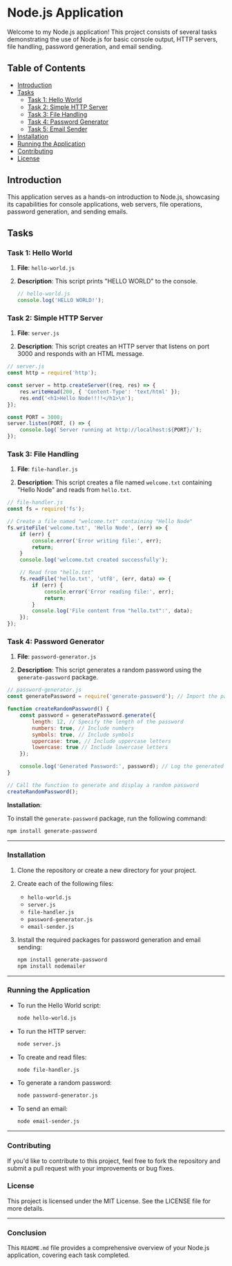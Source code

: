 # Node.js Application

Welcome to my Node.js application! This project consists of several tasks demonstrating the use of Node.js for basic console output, HTTP servers, file handling, password generation, and email sending.

## Table of Contents

- [Introduction](#introduction)
- [Tasks](#tasks)
  - [Task 1: Hello World](#task-1-hello-world)
  - [Task 2: Simple HTTP Server](#task-2-simple-http-server)
  - [Task 3: File Handling](#task-3-file-handling)
  - [Task 4: Password Generator](#task-4-password-generator)
  - [Task 5: Email Sender](#task-5-email-sender)
- [Installation](#installation)
- [Running the Application](#running-the-application)
- [Contributing](#contributing)
- [License](#license)

## Introduction

This application serves as a hands-on introduction to Node.js, showcasing its capabilities for console applications, web servers, file operations, password generation, and sending emails.

## Tasks

### Task 1: Hello World

1. **File**: `hello-world.js`
2. **Description**: This script prints "HELLO WORLD" to the console.

   ```javascript
   // hello-world.js
   console.log('HELLO WORLD!');
   ```

### Task 2: Simple HTTP Server

1. **File**: `server.js`

2. **Description**: This script creates an HTTP server that listens on port 3000 and responds with an HTML message.

```javascript
// server.js
const http = require('http');

const server = http.createServer((req, res) => {
    res.writeHead(200, { 'Content-Type': 'text/html' });
    res.end('<h1>Hello Node!!!!</h1>\n');
});

const PORT = 3000;
server.listen(PORT, () => {
    console.log(`Server running at http://localhost:${PORT}/`);
});
```

### Task 3: File Handling

1. **File**: `file-handler.js`

2. **Description**: This script creates a file named `welcome.txt` containing "Hello Node" and reads from `hello.txt`.

```javascript
// file-handler.js
const fs = require('fs');

// Create a file named "welcome.txt" containing "Hello Node"
fs.writeFile('welcome.txt', 'Hello Node', (err) => {
    if (err) {
        console.error('Error writing file:', err);
        return;
    }
    console.log('welcome.txt created successfully');

    // Read from "hello.txt"
    fs.readFile('hello.txt', 'utf8', (err, data) => {
        if (err) {
            console.error('Error reading file:', err);
            return;
        }
        console.log('File content from "hello.txt":', data);
    });
});
```

### Task 4: Password Generator

1. **File**: `password-generator.js`

2. **Description**: This script generates a random password using the `generate-password` package.

```javascript
// password-generator.js
const generatePassword = require('generate-password'); // Import the package

function createRandomPassword() {
    const password = generatePassword.generate({
        length: 12, // Specify the length of the password
        numbers: true, // Include numbers
        symbols: true, // Include symbols
        uppercase: true, // Include uppercase letters
        lowercase: true // Include lowercase letters
    });

    console.log('Generated Password:', password); // Log the generated password
}

// Call the function to generate and display a random password
createRandomPassword();
```

**Installation**:

To install the `generate-password` package, run the following command:

```bash
npm install generate-password
```
---

### Installation

1. Clone the repository or create a new directory for your project.

2. Create each of the following files:
   - `hello-world.js`
   - `server.js`
   - `file-handler.js`
   - `password-generator.js`
   - `email-sender.js`

3. Install the required packages for password generation and email sending:

   ```bash
   npm install generate-password
   npm install nodemailer
   ```

---

### Running the Application

- To run the Hello World script:

   ```bash
   node hello-world.js
   ```

- To run the HTTP server:

   ```bash
   node server.js
   ```

- To create and read files:

    ```bash
    node file-handler.js
    ```

- To generate a random password:

    ```bash
    node password-generator.js
    ```


- To send an email:

    ```bash
    node email-sender.js
    ```

---

### Contributing

If you'd like to contribute to this project, feel free to fork the repository and submit a pull request with your improvements or bug fixes.

### License

This project is licensed under the MIT License. See the LICENSE file for more details.

---


### Conclusion

This `README.md` file provides a comprehensive overview of your Node.js application, covering each task completed.

